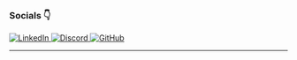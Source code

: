 

###  Socials 👇
<p>
  <a href="https://www.linkedin.com/in/ghita-lahbabi-0134b2231/" target="_blank">
    <img src="https://skillicons.dev/icons?i=linkedin" alt="LinkedIn" />
  </a>
  <a href="https://discord.com/users/ghitano" target="_blank">
    <img src="https://skillicons.dev/icons?i=discord" alt="Discord" />
  </a>
  <a href="https://github.com/ghitanooo" target="_blank">
    <img src="https://skillicons.dev/icons?i=github" alt="GitHub" />
  </a>
</p>

---

